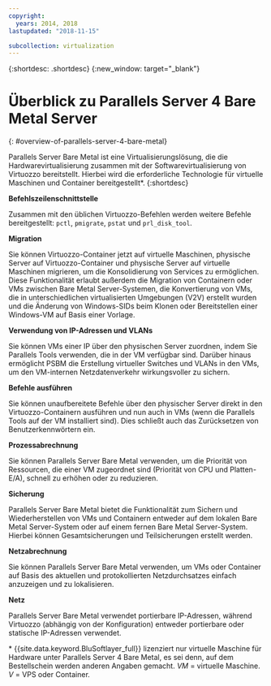 ```yaml
---
copyright:
  years: 2014, 2018
lastupdated: "2018-11-15"

subcollection: virtualization
---
```


{:shortdesc: .shortdesc}
{:new_window: target="_blank"}

# Überblick zu Parallels Server 4 Bare Metal Server
{: #overview-of-parallels-server-4-bare-metal}

Parallels Server Bare Metal ist eine Virtualisierungslösung, die die Hardwarevirtualisierung zusammen mit der Softwarevirtualisierung von Virtuozzo bereitstellt. Hierbei wird die erforderliche Technologie für virtuelle Maschinen und Container bereitgestellt*.
{:shortdesc}

**Befehlszeilenschnittstelle**

Zusammen mit den üblichen Virtuozzo-Befehlen werden weitere Befehle bereitgestellt: `pctl`, `pmigrate`, `pstat` und  `prl_disk_tool`.

**Migration**

Sie können Virtuozzo-Container jetzt auf virtuelle Maschinen, physische Server auf Virtuozzo-Container und physische Server auf virtuelle Maschinen migrieren, um die Konsolidierung von Services zu ermöglichen. Diese Funktionalität erlaubt außerdem die Migration von Containern oder VMs zwischen Bare Metal Server-Systemen, die Konvertierung von VMs, die in unterschiedlichen virtualisierten Umgebungen (V2V) erstellt wurden und die Änderung von Windows-SIDs beim Klonen oder Bereitstellen einer Windows-VM auf Basis einer Vorlage.

**Verwendung von IP-Adressen und VLANs**

Sie können VMs einer IP über den physischen Server zuordnen, indem Sie Parallels Tools verwenden, die in der VM verfügbar sind. Darüber hinaus ermöglicht PSBM die Erstellung virtueller Switches und VLANs in den VMs, um den VM-internen Netzdatenverkehr wirkungsvoller zu sichern.

**Befehle ausführen**

Sie können unaufbereitete Befehle über den physischer Server direkt in den Virtuozzo-Containern ausführen und nun auch in VMs (wenn die Parallels Tools auf der VM installiert sind). Dies schließt auch das Zurücksetzen von Benutzerkennwörtern ein.

**Prozessabrechnung**

Sie können Parallels Server Bare Metal verwenden, um die Priorität von Ressourcen, die einer VM zugeordnet sind (Priorität von CPU und Platten-E/A), schnell zu erhöhen oder zu reduzieren.

**Sicherung**

Parallels Server Bare Metal bietet die Funktionalität zum Sichern und Wiederherstellen von VMs und Containern entweder auf dem lokalen Bare Metal Server-System oder auf einem fernen Bare Metal Server-System. Hierbei können Gesamtsicherungen und Teilsicherungen erstellt werden.

**Netzabrechnung**

Sie können Parallels Server Bare Metal verwenden, um VMs oder Container auf Basis des aktuellen und protokollierten Netzdurchsatzes einfach anzuzeigen und zu lokalisieren.

**Netz**

Parallels Server Bare Metal verwendet portierbare IP-Adressen, während Virtuozzo (abhängig von der Konfiguration) entweder portierbare oder statische IP-Adressen verwendet.

\* {{site.data.keyword.BluSoftlayer_full}} lizenziert nur virtuelle Maschine für Hardware unter Parallels Server 4 Bare Metal, es sei denn, auf dem Bestellschein werden anderen Angaben gemacht.
_VM_ = virtuelle Maschine. _V_ = VPS oder Container.
